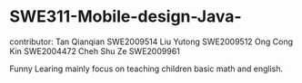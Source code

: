 # SWE311-Mobile-design-Java-

contributor:
  Tan Qianqian SWE2009514
  Liu Yutong   SWE2009512
  Ong Cong Kin SWE2004472
  Cheh Shu Ze  SWE2009961
 
 Funny Learing
  mainly focus on teaching children basic math and english.
  
